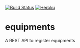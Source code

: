 [![Build Status](https://travis-ci.org/cindysoares/Timezones.svg?branch=master)](https://travis-ci.org/cindysoares/equipments)
[![Heroku](http://heroku-badge.herokuapp.com/?app=equipments&style=flat&svg=1)](https://equipments.herokuapp.com/v2.0/swagger-ui.html)

# equipments
A REST API to register equipments
